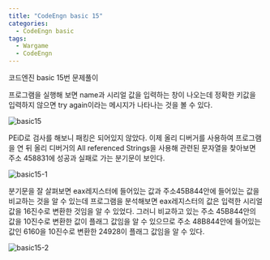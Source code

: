 ```yaml
---
title: "CodeEngn basic 15"
categories:
  - CodeEngn basic
tags:
  - Wargame
  - CodeEngn
---
```


코드엔진 basic 15번 문제풀이

프로그램을 실행해 보면 name과 시리얼 값을 입력하는 창이 나오는데 정확한 키값을 입력하지 않으면 try again이라는 메시지가 나타나는 것을 볼 수 있다.

![basic15](https://user-images.githubusercontent.com/91646923/135467477-1544c425-dca4-4263-a172-76c16ea53cf1.JPG)

PEiD로 검사를 해보니 패킹은 되어있지 않았다. 이제 올리 디버거를 사용하여 프로그램을 연 뒤 올리 디버거의 All referenced Strings을 사용해 관련된 문자열을 찾아보면 주소 458831에 성공과 실패로 가는 분기문이 보인다.

![basic15-1](https://user-images.githubusercontent.com/91646923/135467490-4060e424-f9bd-4690-bfb5-d480d1d032cd.JPG)

분기문을 잘 살펴보면 eax레지스터에 들어있는 값과 주소45B844안에 들어있는 값을 비교하는 것을 알 수 있는데 프로그램을 분석해보면 eax레지스터의 값은 입력한 시리얼 값을 16진수로 변환한 것임을 알 수 있었다. 그러니 비교하고 있는 주소 45B844안의 값을 10진수로 변환한 값이 플래그 값임을 알 수 있으므로 주소 48B844안에 들어있는 값인 6160을 10진수로 변환한 24928이 플래그 값임을 알 수 있다.

![basic15-2](https://user-images.githubusercontent.com/91646923/135467495-5209f3d7-04c6-4861-8f5d-77684c47a472.JPG)
